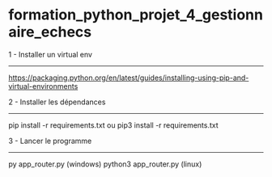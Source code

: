 # formation_python_projet_4_gestionnaire_echecs

1 - Installer un virtual env
*****************************
https://packaging.python.org/en/latest/guides/installing-using-pip-and-virtual-environments

2 - Installer les dépendances
******************************
pip install -r requirements.txt 
ou 
pip3 install -r requirements.txt

3 - Lancer le programme
******************************
py app_router.py (windows)
python3 app_router.py (linux)


